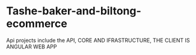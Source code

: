 # Tashe-baker-and-biltong-ecommerce

Api projects include the API, CORE AND IFRASTRUCTURE, THE CLIENT IS ANGULAR WEB APP
